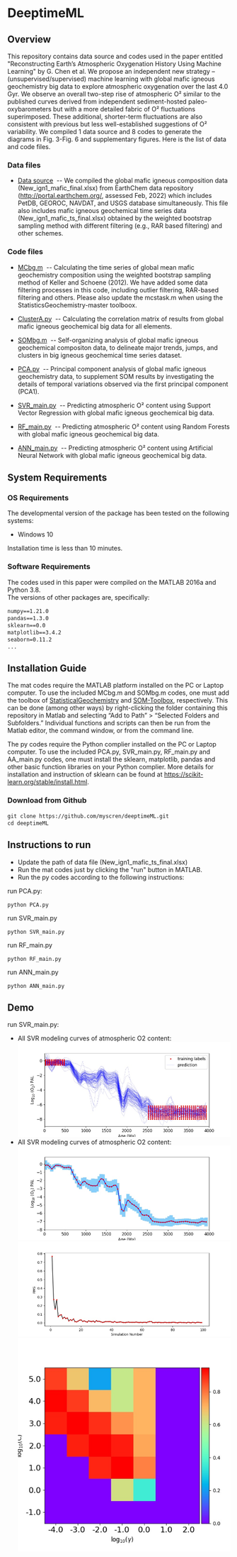 # **DeeptimeML**
## Overview
This repository contains data source and codes used in the paper entitled "Reconstructing Earth’s Atmospheric Oxygenation History Using Machine Learning" by G. Chen et al. We propose an independent new strategy – (unsupervised/supervised) machine learning with global mafic igneous geochemistry big data to explore atmospheric oxygenation over the last 4.0 Gyr. We observe an overall two-step rise of atmospheric O² similar to the published curves derived from independent sediment-hosted paleo-oxybarometers but with a more detailed fabric of O² fluctuations superimposed. These additional, shorter-term fluctuations are also consistent with previous but less well-established suggestions of O² variability. We compiled 1 data source and 8 codes to generate the diagrams in Fig. 3-Fig. 6 and supplementary figures. Here is the list of data and code files.
### Data files 
- [Data source](https://github.com/myscren/deeptimeML/tree/main/Data%20source)&nbsp;&nbsp;-- We compiled the global mafic igneous composition data (New_ign1_mafic_final.xlsx) from EarthChem data repository (http://portal.earthchem.org/, assessed Feb, 2022) which includes PetDB, GEOROC, NAVDAT, and USGS database simultaneously. This file also includes mafic igneous geochemical time series data (New_ign1_mafic_ts_final.xlsx) obtained by the weighted bootstrap sampling method with different filtering (e.g., RAR based filtering) and other schemes.


### Code files 
- [MCbg.m](https://github.com/myscren/deeptimeML/tree/main/Codes/Data%20prepration/)&nbsp;&nbsp;-- Calculating the time series of global mean mafic geochemistry composition using the weighted bootstrap sampling method of Keller and Schoene (2012). We have added some data filtering processes in this code, including outlier filtering, RAR-based filtering and others. Please also update the mcstask.m when using the StatisticsGeochemistry-master toolboox.

- [ClusterA.py](https://github.com/myscren/deeptimeML/tree/main/Codes/Unsupervised%20learning)&nbsp;&nbsp;-- Calculating the correlation matrix of results from global mafic igneous geochemical big data for all elements.

- [SOMbg.m](https://github.com/myscren/deeptimeML/tree/main/Codes/Unsupervised%20learning)&nbsp;&nbsp;-- Self-organizing analysis of global mafic igneous geochemical compositon data, to delineate major trends, jumps, and clusters in big igneous geochemical time series dataset.

- [PCA.py](https://github.com/myscren/deeptimeML/tree/main/Codes/Unsupervised%20learning)&nbsp;&nbsp;-- Principal component analysis of global mafic igneous geochemistry data, to supplement SOM results by investigating the details of temporal variations observed via the first principal component (PCA1).

- [SVR_main.py](https://github.com/myscren/deeptimeML/tree/main/Codes/Supervised%20learnig)&nbsp;&nbsp;-- Predicting atmospheric O² content using Support Vector Regression with global mafic igneous geochemical big data.

- [RF_main.py](https://github.com/myscren/deeptimeML/tree/main/Codes/Supervised%20learnig)&nbsp;&nbsp;-- Predicting atmospheric O² content using Random Forests with global mafic igneous geochemical big data.

- [ANN_main.py](https://github.com/myscren/deeptimeML/tree/main/Codes/Supervised%20learnig)&nbsp;&nbsp;-- Predicting atmospheric O² content using Artificial Neural Network with global mafic igneous geochemical big data.


## System Requirements
### OS Requirements
The developmental version of the package has been tested on the following systems:
- Windows 10

Installation time is less than 10 minutes.
### Software Requirements
The codes used in this paper were compiled on the MATLAB 2016a and Python 3.8.<br>
The versions of other packages are, specifically:
```
numpy==1.21.0
pandas==1.3.0
sklearn==0.0
matplotlib==3.4.2
seaborn=0.11.2
...
```

## Installation Guide
The mat codes require the MATLAB platform installed on the PC or Laptop computer. To use the included MCbg.m and SOMbg.m codes, one must add the toolbox of [StatisticalGeochemistry](https://github.com/brenhinkeller/StatisticalGeochemistry) and [SOM-Toolbox](http://www.cis.hut.fi/projects/somtoolbox/), respectively. This can be done (among other ways) by right-clicking the folder containing this repository in Matlab and selecting “Add to Path” > “Selected Folders and Subfolders.” Individual functions and scripts can then be run from the Matlab editor, the command window, or from the command line.

The py codes require the Python complier installed on the PC or Laptop computer. To use the included PCA.py, SVR_main.py, RF_main.py and AA_main.py codes, one must install the sklearn, matplotlib, pandas and other basic function libraries on your Python complier. More details for installation and instruction of sklearn can be found at https://scikit-learn.org/stable/install.html.
### Download from Github
```
git clone https://github.com/myscren/deeptimeML.git
cd deeptimeML
```
## Instructions to run
- Update the path of data file (New_ign1_mafic_ts_final.xlsx)
- Run the mat codes just by clicking the "run" button in MATLAB.<br>
- Run the py codes according to the following instructions:

run PCA.py:
```
python PCA.py
```
run SVR_main.py
```
python SVR_main.py
```
run RF_main.py
```
python RF_main.py
```
run ANN_main.py
```
python ANN_main.py
```
## Demo
run SVR_main.py:

- All SVR modeling curves of atmospheric O2 content:
![Figure1](./docs/Demo_SVR_figure1.jpg)<br>
- All SVR modeling curves of atmospheric O2 content:
![Figure2](./docs/Demo_SVR_figure2.jpg)<br>
![Figure3](./docs/Demo_SVR_figure3.jpg)<br>
![Figure4](./docs/Demo_SVR_figure4.jpg)<br>
##
